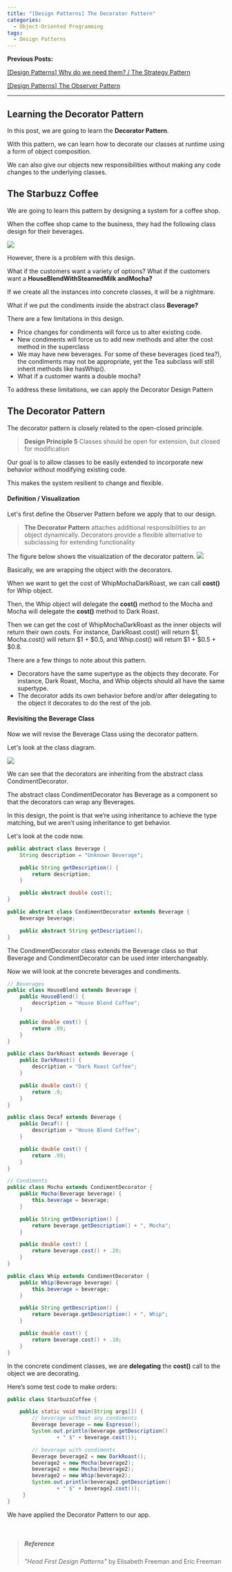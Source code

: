 ```yaml
---
title: "[Design Patterns] The Decorator Pattern"
categories:
  - Object-Oriented Programming
tags:
  - Design Patterns
---
```


**Previous Posts:**

[[Design Patterns] Why do we need them? / The Strategy Pattern](/_posts/2023-04-24-design-patterns-1.md)

[[Design Patterns] The Observer Pattern](/_posts/2023-04-28-design-patterns-2.md)

-------

## Learning the Decorator Pattern

In this post, we are going to learn the **Decorator Pattern**.

With this pattern, we can learn how to decorate
our classes at runtime using a form of object composition.

We can also give our objects new responsibilities without making any code changes to the underlying classes.

## The Starbuzz Coffee
We are going to learn this pattern by designing a system for a coffee shop.

When the coffee shop came to the business, they had the following class design for their beverages.

![](/assets/images/0429/0429-3.png)

However, there is a problem with this design. 

What if the customers want a variety of options? 
What if the customers want a **HouseBlendWithSteamedMilk
andMocha?**

If we create all the instances into concrete classes, it will be a nightmare.

What if we put the condiments inside the abstract class **Beverage?**

There are a few limitations in this design.
- Price changes for condiments will force us to alter existing code.
- New condiments will force us to add new methods and alter the cost method in the superclass
- We may have new beverages. For some of these beverages (iced tea?), the condiments may not be appropriate, yet the Tea subclass will still inherit methods like hasWhip().
- What if a customer wants a double mocha?

To address these limitations, we can apply the Decorator Design Pattern

## The Decorator Pattern

The decorator pattern is closely related to the open-closed principle.

> **Design Principle 5**
>Classes should be open for extension, but closed for modification

Our goal is to allow classes to be easily extended to
incorporate new behavior without modifying existing code.

This makes the system resilient to change and flexible.

#### Definition / Visualization

Let's first define the Observer Pattern before we apply that to our design.

>**The Decorator Pattern** attaches additional
responsibilities to an object dynamically.
Decorators provide a flexible alternative to
subclassing for extending functionality

The figure below shows the visualization of the decorator pattern.
![](/assets/images/0429/0429-4.jpeg)

Basically, we are wrapping the object with the decorators.

When we want to get the cost of WhipMochaDarkRoast, we can call **cost()** for Whip object.

Then, the Whip object will delegate the **cost()** method to the Mocha and Mocha will delegate the **cost()** method to Dark Roast. 

Then we can get the cost of WhipMochaDarkRoast as the inner objects will return their own costs. For instance, DarkRoast.cost() will return \$1, Mocha.cost() will return \$1 + \$0.5, and Whip.cost() will return \$1 + \$0.5 + \$0.8.

There are a few things to note about this pattern. 

- Decorators have the same supertype as the objects they decorate. For instance, Dark Roast, Mocha, and Whip objects should all have the same supertype.
- The decorator adds its own behavior before and/or after delegating to the object it decorates to do the rest of the job.

#### Revisiting the Beverage Class

Now we will revise the Beverage Class using the decorator pattern.

Let's look at the class diagram.

![](/assets/images/0429/0429-5.png)

We can see that the decorators are inheriting from the abstract class CondimentDecorator. 

The abstract class CondimentDecorator has Beverage as a component so that the decorators can wrap any Beverages.

In this design, the point is that we’re using inheritance to achieve the type matching, but we aren’t using inheritance to get behavior. 

Let's look at the code now.

```java
public abstract class Beverage {
    String description = "Unknown Beverage";

    public String getDescription() {
        return description;
    }

    public abstract double cost();
}

public abstract class CondimentDecorator extends Beverage {
    Beverage beverage;

    public abstract String getDescription();
}
```
The CondimentDecorator class extends the Beverage class so that Beverage and CondimentDecorator can be used inter interchangeably.

Now we will look at the concrete beverages and condiments.
```java
// Beverages
public class HouseBlend extends Beverage {
    public HouseBlend() {
        description = "House Blend Coffee";
    }

    public double cost() {
        return .89;
    }
}

public class DarkRoast extends Beverage {
    public DarkRoast() {
        description = "Dark Roast Coffee";
    }

    public double cost() {
        return .9;
    }
}

public class Decaf extends Beverage {
    public Decaf() {
        description = "House Blend Coffee";
    }

    public double cost() {
        return .99;
    }
}
```

```java
// Condiments
public class Mocha extends CondimentDecorator {
    public Mocha(Beverage beverage) {
        this.beverage = beverage;
    }

    public String getDescription() {
        return beverage.getDescription() + ", Mocha";
    }

    public double cost() {
        return beverage.cost() + .20;
    }
}

public class Whip extends CondimentDecorator {
    public Whip(Beverage beverage) {
        this.beverage = beverage;
    }

    public String getDescription() {
        return beverage.getDescription() + ", Whip";
    }

    public double cost() {
        return beverage.cost() + .10;
    }
}
```

In the concrete condiment classes, we are **delegating** the **cost()** call to the object we are decorating.

Here’s some test code to make orders:
```java
public class StarbuzzCoffee {

    public static void main(String args[]) {
        // beverage without any condiments
        Beverage beverage = new Espresso();
        System.out.println(beverage.getDescription()
                + " $" + beverage.cost());

        // beverage with condiments
        Beverage beverage2 = new DarkRoast();
        beverage2 = new Mocha(beverage2);
        beverage2 = new Mocha(beverage2);
        beverage2 = new Whip(beverage2);
        System.out.println(beverage2.getDescription()
                + " $" + beverage2.cost());    
     }
}
```

We have applied the Decorator Pattern to our app.

<br>

> ##### Reference
>*"Head First Design Patterns"* by Elisabeth Freeman and Eric Freeman